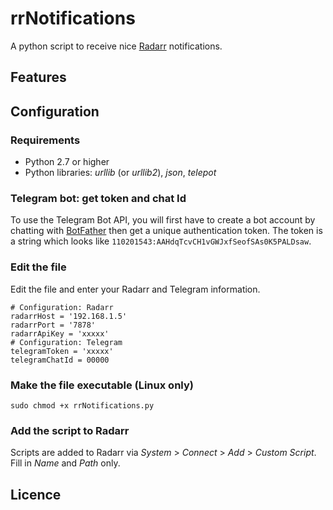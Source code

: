 # rrNotifications
A python script to receive nice [Radarr](https://github.com/Radarr/Radarr) notifications.
## Features
## Configuration
### Requirements
* Python 2.7 or higher
* Python libraries: *urllib* (or *urllib2*), *json*, *telepot*
### Telegram bot: get token and chat Id
To use the Telegram Bot API, you will first have to create a bot account by chatting with [BotFather](https://core.telegram.org/bots#6-botfather) then get a unique authentication token. The token is a string which looks like ```110201543:AAHdqTcvCH1vGWJxfSeofSAs0K5PALDsaw```.
### Edit the file
Edit the file and enter your Radarr and Telegram information.
```
# Configuration: Radarr
radarrHost = '192.168.1.5'
radarrPort = '7878'
radarrApiKey = 'xxxxx'
# Configuration: Telegram
telegramToken = 'xxxxx'
telegramChatId = 00000
```
### Make the file executable (Linux only)
```sudo chmod +x rrNotifications.py```
### Add the script to Radarr
Scripts are added to Radarr via *System* > *Connect* > *Add* > *Custom Script*.
Fill in *Name* and *Path* only.
## Licence
